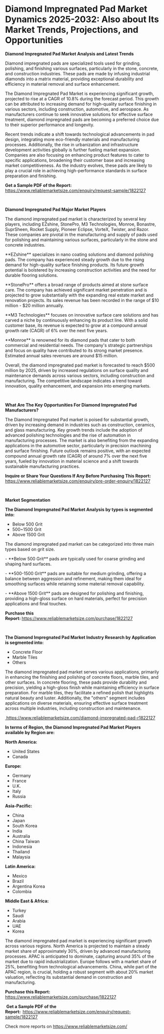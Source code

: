 <p><h1>Diamond Impregnated Pad Market Dynamics 2025-2032: Also about Its Market Trends, Projections, and Opportunities</h1></p><p><strong>Diamond Impregnated Pad Market Analysis and Latest Trends</strong></p>
<p><p>Diamond impregnated pads are specialized tools used for grinding, polishing, and finishing various surfaces, particularly in the stone, concrete, and construction industries. These pads are made by infusing industrial diamonds into a matrix material, providing exceptional durability and efficiency in material removal and surface enhancement.</p><p>The Diamond Impregnated Pad Market is experiencing significant growth, projected to rise at a CAGR of 10.8% during the forecast period. This growth can be attributed to increasing demand for high-quality surface finishing in various sectors, including construction, automotive, and aerospace. As manufacturers continue to seek innovative solutions for effective surface treatment, diamond impregnated pads are becoming a preferred choice due to their superior performance and longevity.</p><p>Recent trends indicate a shift towards technological advancements in pad design, integrating more eco-friendly materials and manufacturing processes. Additionally, the rise in urbanization and infrastructure development activities globally is further fueling market expansion. Companies are also focusing on enhancing product features to cater to specific applications, broadening their customer base and increasing market competitiveness. As the industry evolves, these pads are likely to play a crucial role in achieving high-performance standards in surface preparation and finishing.</p></p>
<p><strong>Get a Sample PDF of the Report:&nbsp;</strong> <a href="https://www.reliablemarketsize.com/enquiry/request-sample/1822127?utm_campaign=3530&utm_medium=2&utm_source=Github&utm_content=ia&utm_term=05042025&utm_id=diamond-impregnated-pad">https://www.reliablemarketsize.com/enquiry/request-sample/1822127</a></p>
<p>&nbsp;</p>
<p><strong>Diamond Impregnated Pad Major Market Players</strong></p>
<p><p>The diamond impregnated pad market is characterized by several key players, including EZshine, StonePro, M3 Technologies, Monroe, Bonastre, SuprSheen, Rocket Supply, Pioneer Eclipse, VorteX, Twister, and Razor. These companies are pivotal in the manufacturing and supply of pads used for polishing and maintaining various surfaces, particularly in the stone and concrete industries.</p><p>**EZshine** specializes in nano coating solutions and diamond polishing pads. The company has experienced steady growth due to the rising demand for high-quality surface finishing products. Its future growth potential is bolstered by increasing construction activities and the need for durable flooring solutions.</p><p>**StonePro** offers a broad range of products aimed at stone surface care. The company has achieved significant market penetration and is projected to grow substantially with the expanding real estate market and renovation projects. Its sales revenue has been recorded in the range of $10 million - $20 million annually.</p><p>**M3 Technologies** focuses on innovative surface care solutions and has carved a niche by continuously enhancing its product line. With a solid customer base, its revenue is expected to grow at a compound annual growth rate (CAGR) of 6% over the next five years.</p><p>**Monroe** is renowned for its diamond pads that cater to both commercial and residential needs. The company's strategic partnerships and focus on quality have contributed to its strong market presence. Estimated annual sales revenues are around $15 million.</p><p>Overall, the diamond impregnated pad market is forecasted to reach $500 million by 2025, driven by increased regulations on surface quality and maintenance demands across various sectors, including construction and manufacturing. The competitive landscape indicates a trend toward innovation, quality enhancement, and expansion into emerging markets.</p></p>
<p>&nbsp;</p>
<p><strong>What Are The Key Opportunities For Diamond Impregnated Pad Manufacturers?</strong></p>
<p><p>The Diamond Impregnated Pad market is poised for substantial growth, driven by increasing demand in industries such as construction, ceramics, and glass manufacturing. Key growth trends include the adoption of advanced polishing technologies and the rise of automation in manufacturing processes. The market is also benefiting from the expanding applications in the automotive sector, particularly in precision machining and surface finishing. Future outlook remains positive, with an expected compound annual growth rate (CAGR) of around 7% over the next five years, fueled by innovation in material science and a shift towards sustainable manufacturing practices.</p></p>
<p><strong>Inquire or Share Your Questions If Any Before Purchasing This Report:</strong> <a href="https://www.reliablemarketsize.com/enquiry/pre-order-enquiry/1822127?utm_campaign=3530&utm_medium=2&utm_source=Github&utm_content=ia&utm_term=05042025&utm_id=diamond-impregnated-pad">https://www.reliablemarketsize.com/enquiry/pre-order-enquiry/1822127</a></p>
<p>&nbsp;</p>
<p><strong>Market Segmentation</strong></p>
<p><strong>The Diamond Impregnated Pad Market Analysis by types is segmented into:</strong></p>
<p><ul><li>Below 500 Grit</li><li>500~1500 Grit</li><li>Above 1500 Grit</li></ul></p>
<p><p>The diamond impregnated pad market can be categorized into three main types based on grit size. </p><p>- **Below 500 Grit** pads are typically used for coarse grinding and shaping hard surfaces. </p><p>- **500-1500 Grit** pads are suitable for medium grinding, offering a balance between aggression and refinement, making them ideal for smoothing surfaces while retaining some material removal capability. </p><p>- **Above 1500 Grit** pads are designed for polishing and finishing, providing a high-gloss surface on hard materials, perfect for precision applications and final touches.</p></p>
<p><strong>Purchase this Report:&nbsp;</strong><a href="https://www.reliablemarketsize.com/purchase/1822127?utm_campaign=3530&utm_medium=2&utm_source=Github&utm_content=ia&utm_term=05042025&utm_id=diamond-impregnated-pad">https://www.reliablemarketsize.com/purchase/1822127</a></p>
<p>&nbsp;</p>
<p><strong>The Diamond Impregnated Pad Market Industry Research by Application is segmented into:</strong></p>
<p><ul><li>Concrete Floor</li><li>Marble Tiles</li><li>Others</li></ul></p>
<p><p>The diamond impregnated pad market serves various applications, primarily in enhancing the finishing and polishing of concrete floors, marble tiles, and other surfaces. In concrete flooring, these pads provide durability and precision, yielding a high-gloss finish while maintaining efficiency in surface preparation. For marble tiles, they facilitate a refined polish that highlights natural beauty and luster. Additionally, the "others" segment includes applications on diverse materials, ensuring effective surface treatment across multiple industries, including construction and maintenance.</p></p>
<p><a href="https://www.reliablemarketsize.com/diamond-impregnated-pad-r1822127?utm_campaign=3530&utm_medium=2&utm_source=Github&utm_content=ia&utm_term=05042025&utm_id=diamond-impregnated-pad">&nbsp;https://www.reliablemarketsize.com/diamond-impregnated-pad-r1822127</a></p>
<p><strong>In terms of Region, the Diamond Impregnated Pad Market Players available by Region are:</strong></p>
<p>
    <p> <strong> North America: </strong>
        <ul>
            <li>United States</li>
            <li>Canada</li>
        </ul>
        </p> 
    <p> <strong> Europe: </strong>
        <ul>
            <li>Germany</li>
            <li>France</li>
            <li>U.K.</li>
            <li>Italy</li>
            <li>Russia</li>
        </ul>
        </p> 
    <p> <strong> Asia-Pacific: </strong>
        <ul>
            <li>China</li>
            <li>Japan</li>
            <li>South Korea</li>
            <li>India</li>
            <li>Australia</li>
            <li>China Taiwan</li>
            <li>Indonesia</li>
            <li>Thailand</li>
            <li>Malaysia</li>
        </ul>
        </p> 
    <p> <strong> Latin America: </strong>
        <ul>
            <li>Mexico</li>
            <li>Brazil</li>
            <li>Argentina Korea</li>
            <li>Colombia</li>
        </ul>
        </p> 
    <p> <strong> Middle East & Africa: </strong>
        <ul>
            <li>Turkey</li>
            <li>Saudi</li>
            <li>Arabia</li>
            <li>UAE</li>
            <li>Korea</li>
        </ul>
    </p>
    </p>
<p><p>The diamond impregnated pad market is experiencing significant growth across various regions. North America is projected to maintain a steady market share of approximately 30%, driven by advanced manufacturing processes. APAC is anticipated to dominate, capturing around 35% of the market due to rapid industrialization. Europe follows with a market share of 25%, benefiting from technological advancements. China, while part of the APAC region, is crucial, holding a robust segment with about 20% market valuation, reflecting its substantial demand in construction and manufacturing.</p></p>
<p><strong>Purchase this Report: </strong><a href="https://www.reliablemarketsize.com/purchase/1822127?utm_campaign=3530&utm_medium=2&utm_source=Github&utm_content=ia&utm_term=05042025&utm_id=diamond-impregnated-pad">https://www.reliablemarketsize.com/purchase/1822127</a></p>
<p>&nbsp;<strong>Get a Sample PDF of the Report:&nbsp;&nbsp;</strong><a href="https://www.reliablemarketsize.com/enquiry/request-sample/1822127?utm_campaign=3530&utm_medium=2&utm_source=Github&utm_content=ia&utm_term=05042025&utm_id=diamond-impregnated-pad">https://www.reliablemarketsize.com/enquiry/request-sample/1822127</a></p>
<p><strong></strong></p>
<p>Check more reports on <a href="https://www.reliablemarketsize.com/?utm_campaign=3530&utm_medium=2&utm_source=Github&utm_content=ia&utm_term=05042025&utm_id=diamond-impregnated-pad">https://www.reliablemarketsize.com/</a></p>